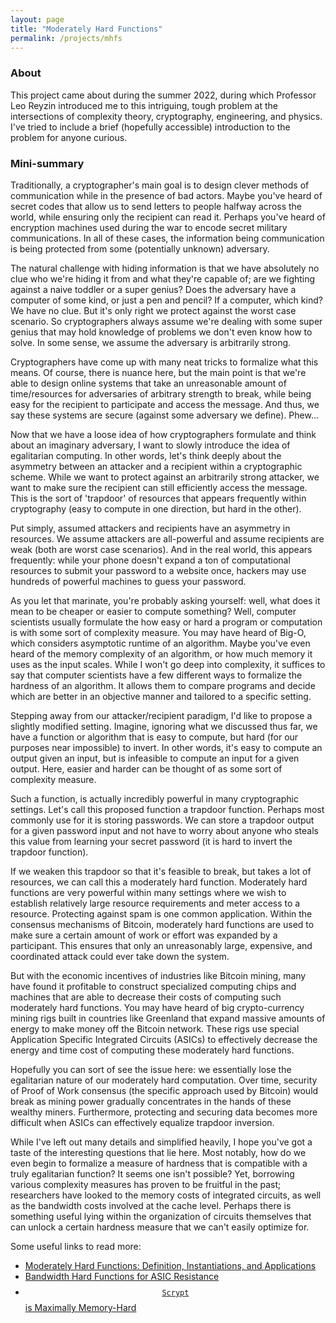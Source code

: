 ```yaml
---
layout: page
title: "Moderately Hard Functions"
permalink: /projects/mhfs
---
```


### About ###

This project came about during the summer 2022, during which Professor Leo Reyzin introduced me to this intriguing, tough problem at the intersections of complexity theory, cryptography, engineering, and physics. I've tried to include a brief (hopefully accessible) introduction to the problem for anyone curious.

### Mini-summary ###
Traditionally, a cryptographer's main goal is to design clever methods of communication while in the presence of bad actors. Maybe you've heard of secret codes that allow us to send letters to people halfway across the world, while ensuring only the recipient can read it. Perhaps you've heard of encryption machines used during the war to encode secret military communications. In all of these cases, the information being communication is being protected from some (potentially unknown) adversary.

The natural challenge with hiding information is that we have absolutely no clue who we're hiding it from and what they're capable of; are we fighting against a naive toddler or a super genius? Does the adversary have a computer of some kind, or just a pen and pencil? If a computer, which kind? We have no clue. But it's only right we protect against the worst case scenario. So cryptographers always assume we're dealing with some super genius that may hold knowledge of problems we don't even know how to solve. In some sense, we assume the adversary is arbitrarily strong.

Cryptographers have come up with many neat tricks to formalize what this means. Of course, there is nuance here, but the main point is that we're able to design online systems that take an unreasonable amount of time/resources for adversaries of arbitrary strength to break, while being easy for the recipient to participate and access the message. And thus, we say these systems are secure (against some adversary we define). Phew...

Now that we have a loose idea of how cryptographers formulate and think about an imaginary adversary, I want to slowly introduce the idea of egalitarian computing. In other words, let's think deeply about the asymmetry between an attacker and a recipient within a cryptographic scheme. While we want to protect against an arbitrarily strong attacker, we want to make sure the recipient can still efficiently access the message. This is the sort of 'trapdoor' of resources that appears frequently within cryptography (easy to compute in one direction, but hard in the other).

Put simply, assumed attackers and recipients have an asymmetry in resources. We assume attackers are all-powerful and assume recipients are weak (both are worst case scenarios). And in the real world, this appears frequently: while your phone doesn't expand a ton of computational resources to submit your password to a website once, hackers may use hundreds of powerful machines to guess your password.

As you let that marinate, you're probably asking yourself: well, what does it mean to be cheaper or easier to compute something? Well, computer scientists usually formulate the how easy or hard a program or computation is with some sort of complexity measure. You may have heard of Big-O, which considers asymptotic runtime of an algorithm. Maybe you've even heard of the memory complexity of an algorithm, or how much memory it uses as the input scales. While I won't go deep into complexity, it suffices to say that computer scientists have a few different ways to formalize the hardness of an algorithm. It allows them to compare programs and decide which are better in an objective manner and tailored to a specific setting.

Stepping away from our attacker/recipient paradigm, I'd like to propose a slightly modified setting. Imagine, ignoring what we discussed thus far, we have a function or algorithm that is easy to compute, but hard (for our purposes near impossible) to invert. In other words, it's easy to compute an output given an input, but is infeasible to compute an input for a given output. Here, easier and harder can be thought of as some sort of complexity measure.

Such a function, is actually incredibly powerful in many cryptographic settings. Let's call this proposed function a trapdoor function. Perhaps most commonly use for it is storing passwords. We can store a trapdoor output for a given password input and not have to worry about anyone who steals this value from learning your secret password (it is hard to invert the trapdoor function).

If we weaken this trapdoor so that it's feasible to break, but takes a lot of resources, we can call this a moderately hard function. Moderately hard functions are very powerful within many settings where we wish to establish relatively large resource requirements and meter access to a resource. Protecting against spam is one common application. Within the consensus mechanisms of Bitcoin, moderately hard functions are used to make sure a certain amount of work or effort was expanded by a participant. This ensures that only an unreasonably large, expensive, and coordinated attack could ever take down the system.

But with the economic incentives of industries like Bitcoin mining, many have found it profitable to construct specialized computing chips and machines that are able to decrease their costs of computing such moderately hard functions. You may have heard of big crypto-currency mining rigs built in countries like Greenland that expand massive amounts of energy to make money off the Bitcoin network. These rigs use special Application Specific Integrated Circuits (ASICs) to effectively decrease the energy and time cost of computing these moderately hard functions.

Hopefully you can sort of see the issue here: we essentially lose the egalitarian nature of our moderately hard computation. Over time, security of Proof of Work consensus (the specific approach used by Bitcoin) would break as mining power gradually concentrates in the hands of these wealthy miners. Furthermore, protecting and securing data becomes more difficult when ASICs can effectively equalize trapdoor inversion.

While I've left out many details and simplified heavily, I hope you've got a taste of the interesting questions that lie here. Most notably, how do we even begin to formalize a measure of hardness that is compatible with a truly egalitarian function? It seems one isn't possible? Yet, borrowing various complexity measures has proven to be fruitful in the past; researchers have looked to the memory costs of integrated circuits, as well as the bandwidth costs involved at the cache level. Perhaps there is something useful lying within the organization of circuits themselves that can unlock a certain hardness measure that we can't easily optimize for.

Some useful links to read more:
* [Moderately Hard Functions: Definition,  Instantiations,  and Applications](http://dx.doi.org/10.1007/978-3-319-70500-2_17)
* [Bandwidth Hard Functions for ASIC Resistance](https://eprint.iacr.org/2017/225.pdf)
* [$$\mathtt{Scrypt}$$ is Maximally Memory-Hard](https://eprint.iacr.org/2016/989.pdf)